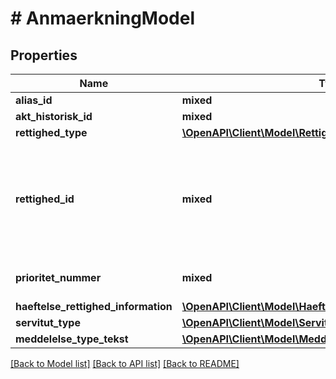 # # AnmaerkningModel

## Properties

Name | Type | Description | Notes
------------ | ------------- | ------------- | -------------
**alias_id** | **mixed** | DokumentAliasIdentifikator | [optional]
**akt_historisk_id** | **mixed** | AktHistoriskIdentifikator | [optional]
**rettighed_type** | [**\OpenAPI\Client\Model\RettighedTypeEnum**](RettighedTypeEnum.md) |  | [optional]
**rettighed_id** | **mixed** | Identifikation af en rettighed. Betegnelsen rettighed dækker alle de former for sammenkoblinger som et rettighedsdokument (DokumentIdentifikator) kan registrere i forhold til et tinglysningsobjekt. | [optional]
**prioritet_nummer** | **mixed** | Angiver det faktiske prioritetsnummer for en rettighed. | [optional]
**haeftelse_rettighed_information** | [**\OpenAPI\Client\Model\HaeftelseRettighedInformationModel**](HaeftelseRettighedInformationModel.md) |  | [optional]
**servitut_type** | [**\OpenAPI\Client\Model\ServitutTypeEnum**](ServitutTypeEnum.md) |  | [optional]
**meddelelse_type_tekst** | [**\OpenAPI\Client\Model\MeddelelseTypeTekstEnum**](MeddelelseTypeTekstEnum.md) |  | [optional]

[[Back to Model list]](../../README.md#models) [[Back to API list]](../../README.md#endpoints) [[Back to README]](../../README.md)
